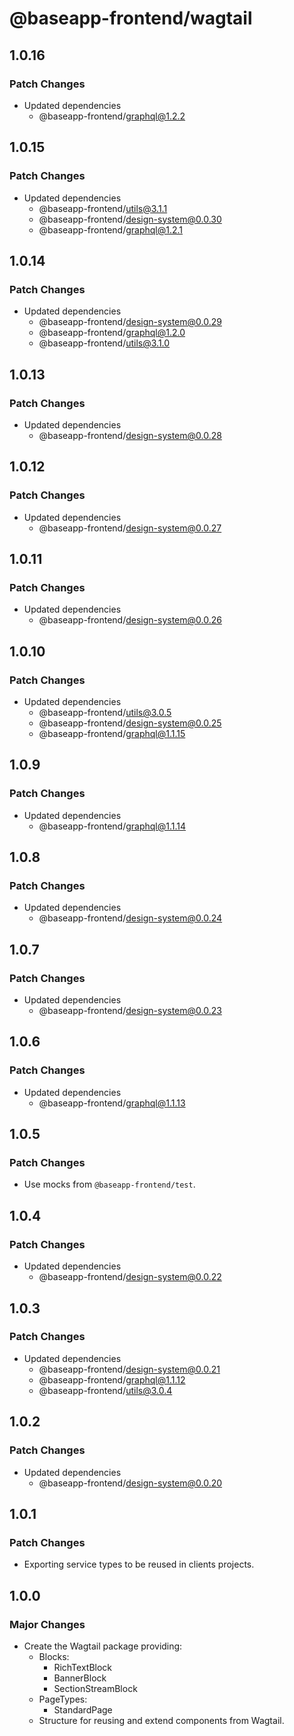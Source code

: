 # @baseapp-frontend/wagtail

## 1.0.16

### Patch Changes

- Updated dependencies
  - @baseapp-frontend/graphql@1.2.2

## 1.0.15

### Patch Changes

- Updated dependencies
  - @baseapp-frontend/utils@3.1.1
  - @baseapp-frontend/design-system@0.0.30
  - @baseapp-frontend/graphql@1.2.1

## 1.0.14

### Patch Changes

- Updated dependencies
  - @baseapp-frontend/design-system@0.0.29
  - @baseapp-frontend/graphql@1.2.0
  - @baseapp-frontend/utils@3.1.0

## 1.0.13

### Patch Changes

- Updated dependencies
  - @baseapp-frontend/design-system@0.0.28

## 1.0.12

### Patch Changes

- Updated dependencies
  - @baseapp-frontend/design-system@0.0.27

## 1.0.11

### Patch Changes

- Updated dependencies
  - @baseapp-frontend/design-system@0.0.26

## 1.0.10

### Patch Changes

- Updated dependencies
  - @baseapp-frontend/utils@3.0.5
  - @baseapp-frontend/design-system@0.0.25
  - @baseapp-frontend/graphql@1.1.15

## 1.0.9

### Patch Changes

- Updated dependencies
  - @baseapp-frontend/graphql@1.1.14

## 1.0.8

### Patch Changes

- Updated dependencies
  - @baseapp-frontend/design-system@0.0.24

## 1.0.7

### Patch Changes

- Updated dependencies
  - @baseapp-frontend/design-system@0.0.23

## 1.0.6

### Patch Changes

- Updated dependencies
  - @baseapp-frontend/graphql@1.1.13

## 1.0.5

### Patch Changes

- Use mocks from `@baseapp-frontend/test`.

## 1.0.4

### Patch Changes

- Updated dependencies
  - @baseapp-frontend/design-system@0.0.22

## 1.0.3

### Patch Changes

- Updated dependencies
  - @baseapp-frontend/design-system@0.0.21
  - @baseapp-frontend/graphql@1.1.12
  - @baseapp-frontend/utils@3.0.4

## 1.0.2

### Patch Changes

- Updated dependencies
  - @baseapp-frontend/design-system@0.0.20

## 1.0.1

### Patch Changes

- Exporting service types to be reused in clients projects.

## 1.0.0

### Major Changes

- Create the Wagtail package providing:
  - Blocks:
    - RichTextBlock
    - BannerBlock
    - SectionStreamBlock
  - PageTypes:
    - StandardPage
  - Structure for reusing and extend components from Wagtail.
